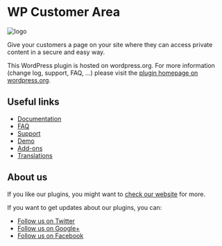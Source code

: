 # WP Customer Area 

![logo](http://www.marvinlabs.com/wp-content/uploads/2013/07/logo.png)

Give your customers a page on your site where they can access private content in a secure and easy way. 

This WordPress plugin is hosted on wordpress.org. For more information (change log, support, FAQ, ...) 
please visit the [plugin homepage on wordpress.org](http://wordpress.org/plugins/customer-area/).

## Useful links

* [Documentation](http://customer-area.marvinlabs.com/documentation)
* [FAQ](http://customer-area.marvinlabs.com/category/faq/)
* [Support](http://customer-area.marvinlabs.com/support)
* [Demo](http://customer-area.marvinlabs.com/demo)
* [Add-ons](http://www.marvinlabs.com/downloads/category/customer-area)
* [Translations](http://customer-area.marvinlabs.com/documentation/translations/)

## About us

If you like our plugins, you might want to [check our website](http://www.marvinlabs.com) for more.

If you want to get updates about our plugins, you can:

* [Follow us on Twitter](http://twitter.com/marvinlabs)
* [Follow us on Google+](https://plus.google.com/u/0/117677945360605555441)
* [Follow us on Facebook](http://www.facebook.com/studio.marvinlabs)
